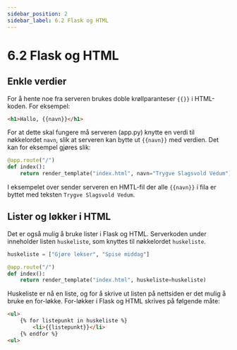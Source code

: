 ```yaml
---
sidebar_position: 2
sidebar_label: 6.2 Flask og HTML
---
```


# 6.2 Flask og HTML

## Enkle verdier

For å hente noe fra serveren brukes doble krøllparanteser `{{}}` i HTML-koden.
For eksempel:

````html
<h1>Hallo, {{navn}}</h1>
````

For at dette skal fungere må serveren (app.py) knytte en verdi til nøkkelordet `navn`, slik at serveren kan bytte ut `{{navn}}` med verdien.
Det kan for eksempel gjøres slik:

````python
@app.route("/")
def index(): 
    return render_template("index.html", navn="Trygve Slagsvold Vedum")
````

I eksempelet over sender serveren en HMTL-fil der alle `{{navn}}` i fila er byttet med teksten `Trygve Slagsvold Vedum`.


## Lister og løkker i HTML

Det er også mulig å bruke lister i Flask og HTML.
Serverkoden under inneholder listen `huskeliste`, som knyttes til nøkkelordet `huskeliste`.

````python
huskeliste = ["Gjøre lekser", "Spise middag"]

@app.route("/")
def index(): 
    return render_template("index.html", huskeliste=huskeliste)
````

Huskeliste er nå en liste, og for å skrive ut listen på nettsiden er det mulig å bruke en for-løkke.
For-løkker i Flask og HTML skrives på følgende måte:

````html
<ul>
    {% for listepunkt in huskeliste %}
        <li>{{listepunkt}}</li>
    {% endfor %}
<ul>
````
